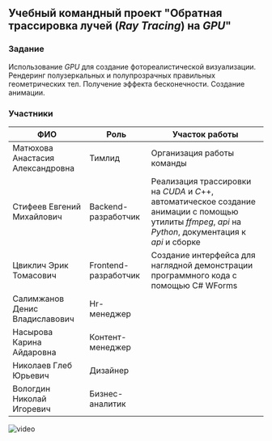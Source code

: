 ## Учебный командный проект "Обратная трассировка лучей (*Ray Tracing*) на *GPU*"

### Задание

Использование *GPU* для создание фотореалистической визуализации.  Рендеринг полузеркальных и полупрозрачных правильных геометрических тел.  Получение эффекта бесконечности. Создание анимации.

### Участники

| ФИО                              | Роль                 | Участок работы                                               |
| -------------------------------- | -------------------- | ------------------------------------------------------------ |
| Матюхова Анастасия Александровна | Тимлид               | Организация работы команды                                   |
| Стифеев Евгений Михайлович       | Backend-разработчик  | Реализация трассировки на *CUDA* и *C*++, автоматическое создание анимации с помощью утилиты *ffmpeg*, *api* на *Python*, документация к *api* и сборке |
| Цвиклич Эрик Томасович           | Frontend-разработчик | Создание интерфейса для наглядной демонстрации программного кода с помощью C# WForms                                                           |
| Салимжанов Денис Владиславович   | Hr-менеджер          |                                                              |
| Насырова Карина Айдаровна        | Контент-менеджер     |                                                              |
| Николаев Глеб Юрьевич            | Дизайнер             |                                                              |
| Вологдин Николай Игоревич        | Бизнес-аналитик      |                                                              |

![video](https://github.com/ErikHaq4/raytracing/blob/main/png/video.gif)
